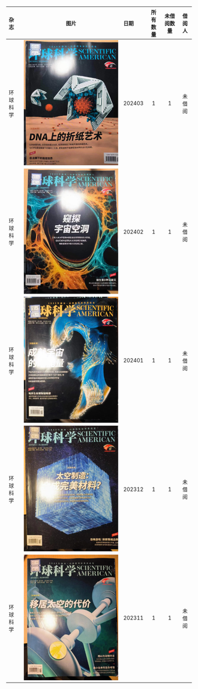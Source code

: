 | 杂志 | 图片 | 日期 | 所有数量 | 未借阅数量 | 借阅人 |
| :--- | :---: | :--- | :---: | :---: | :---: |
| 环球科学 | ![HQKX202403](image/HQKX202403.jpg) | 202403 | 1 | 1 | 未借阅 |
| 环球科学 | ![HQKX202402](image/HQKX202402.jpg) | 202402 | 1 | 1 | 未借阅 |
| 环球科学 | ![HQKX202401](image/HQKX202401.jpg) | 202401 | 1 | 1 | 未借阅 |
| 环球科学 | ![HQKX202312](image/HQKX202312.jpg) | 202312 | 1 | 1 | 未借阅 |
| 环球科学 | ![HQKX202311](image/HQKX202311.jpg) | 202311 | 1 | 1 | 未借阅 |